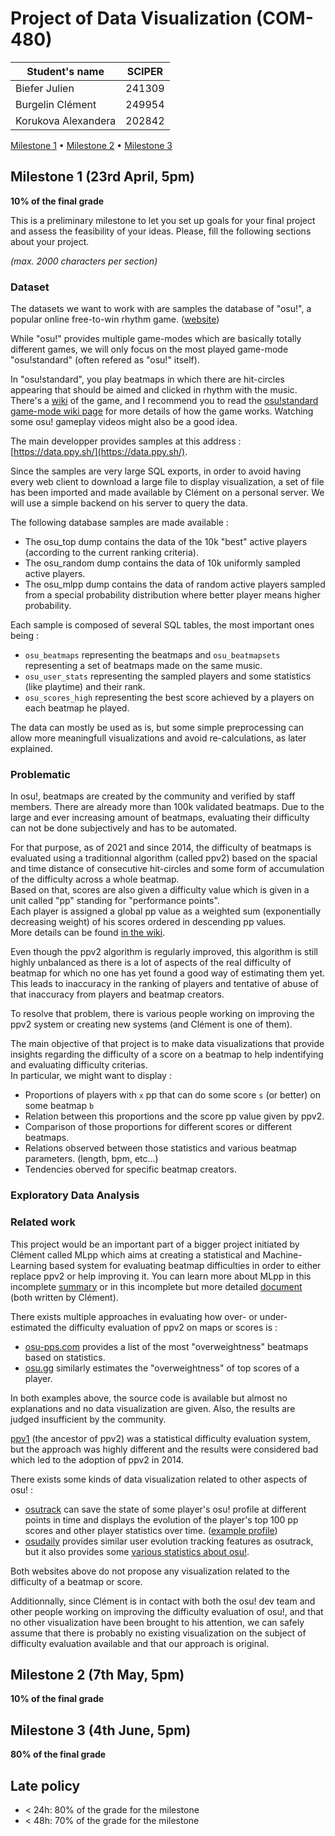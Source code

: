 # Project of Data Visualization (COM-480)

| Student's name | SCIPER |
| -------------- | ------ |
| Biefer Julien | 241309 |
| Burgelin Clément | 249954 |
| Korukova Alexandera | 202842 |

[Milestone 1](#milestone-1-23rd-april-5pm) • [Milestone 2](#milestone-2-7th-may-5pm) • [Milestone 3](#milestone-3-4th-june-5pm)

## Milestone 1 (23rd April, 5pm)

**10% of the final grade**

This is a preliminary milestone to let you set up goals for your final project and assess the feasibility of your ideas.
Please, fill the following sections about your project.

*(max. 2000 characters per section)*

### Dataset

The datasets we want to work with are samples the database of "osu!", a popular online free-to-win rhythm game. ([website](https://osu.ppy.sh/home))

While "osu!" provides multiple game-modes which are basically totally different games, we will only focus on the most played game-mode "osu!standard" (often refered as "osu!" itself).

In "osu!standard", you play beatmaps in which there are hit-circles appearing that should be aimed and clicked in rhythm with the music. There's a [wiki](https://osu.ppy.sh/wiki/en/Main_Page) of the game, and I recommend you to read the [osu!standard game-mode wiki page](https://osu.ppy.sh/wiki/en/Game_mode/osu%21) for more details of how the game works. Watching some osu! gameplay videos might also be a good idea.

The main developper provides samples at this address : [https://data.ppy.sh/](https://data.ppy.sh/).

Since the samples are very large SQL exports, in order to avoid having every web client to download a large file to display visualization, a set of file has been imported and made available by Clément on a personal server. We will use a simple backend on his server to query the data.

The following database samples are made available :
- The osu_top dump contains the data of the 10k "best" active players (according to the current ranking criteria).
- The osu_random dump contains the data of 10k uniformly sampled active players.
- The osu_mlpp dump contains the data of random active players sampled from a special probability distribution where better player means higher probability.

Each sample is composed of several SQL tables, the most important ones being :
- `osu_beatmaps` representing the beatmaps and `osu_beatmapsets` representing a set of beatmaps made on the same music.
- `osu_user_stats` representing the sampled players and some statistics (like playtime) and their rank.
- `osu_scores_high` representing the best score achieved by a players on each beatmap he played.

The data can mostly be used as is, but some simple preprocessing can allow more meaningfull visualizations and avoid re-calculations, as later explained.


### Problematic

In osu!, beatmaps are created by the community and verified by staff members. There are already more than 100k validated beatmaps. Due to the large and ever increasing amount of beatmaps, evaluating their difficulty can not be done subjectively and has to be automated.

For that purpose, as of 2021 and since 2014, the difficulty of beatmaps is evaluated using a traditionnal algorithm (called ppv2) based on the spacial and time distance of consecutive hit-circles and some form of accumulation of the difficulty across a whole beatmap.  
Based on that, scores are also given a difficulty value which is given in a unit called "pp" standing for "performance points".  
Each player is assigned a global pp value as a weighted sum (exponentially decreasing weight) of his scores ordered in descending pp values.  
More details can be found [in the wiki](https://osu.ppy.sh/wiki/en/Performance_points).

Even though the ppv2 algorithm is regularly improved, this algorithm is still highly unbalanced as there is a lot of aspects of the real difficulty of beatmap for which no one has yet found a good way of estimating them yet. This leads to inaccuracy in the ranking of players and tentative of abuse of that inaccuracy from players and beatmap creators.

To resolve that problem, there is various people working on improving the ppv2 system or creating new systems (and Clément is one of them).

The main objective of that project is to make data visualizations that provide insights regarding the difficulty of a score on a beatmap to help indentifying and evaluating difficulty criterias.  
In particular, we might want to display :
- Proportions of players with `x` pp that can do some score `s` (or better) on some beatmap `b`
- Relation between this proportions and the score pp value given by ppv2.
- Comparison of those proportions for different scores or different beatmaps.
- Relations observed between those statistics and various beatmap parameters. (length, bpm, etc...)
- Tendencies oberved for specific beatmap creators.


### Exploratory Data Analysis

### Related work

This project would be an important part of a bigger project initiated by Clément called MLpp which aims at creating a statistical and Machine-Learning based system for evaluating beatmap difficulties in order to either replace ppv2 or help improving it.
You can learn more about MLpp in this incomplete [summary](https://github.com/osu-mlpp/wiki/blob/master/Summary.md) or in this incomplete but more detailed [document](https://docs.google.com/document/d/1tXCWdRicvnTaLz2JjkTN72MhKJFGemEa-gxHFV_zGTk) (both written by Clément).


There exists multiple approaches in evaluating how over- or under-estimated the difficulty evaluation of ppv2 on maps or scores is :
- [osu-pps.com](https://osu-pps.com/) provides a list of the most "overweightness" beatmaps based on statistics.
- [osu.gg](https://www.osu.gg/) similarly estimates the "overweightness" of top scores of a player.

In both examples above, the source code is available but almost no explanations and no data visualization are given. Also, the results are judged insufficient by the community.

[ppv1](https://osu.ppy.sh/wiki/en/Performance_points/ppv1) (the ancestor of ppv2) was a statistical difficulty evaluation system, but the approach was highly different and the results were considered bad which led to the adoption of ppv2 in 2014.

There exists some kinds of data visualization related to other aspects of osu! :
- [osutrack](https://ameobea.me/osutrack/) can save the state of some player's osu! profile at different points in time and displays the evolution of the player's top 100 pp scores and other player statistics over time. ([example profile](https://ameobea.me/osutrack/user/ThePooN/))
- [osudaily](https://osudaily.net/) provides similar user evolution tracking features as osutrack, but it also provides some [various statistics about osu!](https://osudaily.net/various.php).

Both websites above do not propose any visualization related to the difficulty of a beatmap or score.

Additionnally, since Clément is in contact with both the osu! dev team and other people working on improving the difficulty evaluation of osu!, and that no other visualization have been brought to his attention, we can safely assume that there is probably no existing visualization on the subject of difficulty evaluation available and that our approach is original.

## Milestone 2 (7th May, 5pm)

**10% of the final grade**


## Milestone 3 (4th June, 5pm)

**80% of the final grade**


## Late policy

- < 24h: 80% of the grade for the milestone
- < 48h: 70% of the grade for the milestone
